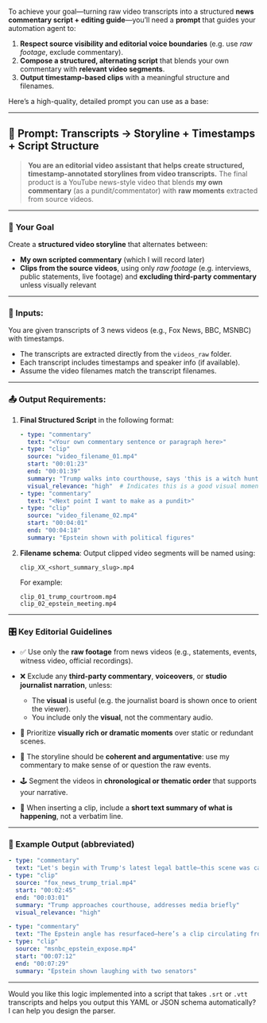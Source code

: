 To achieve your goal—turning raw video transcripts into a structured **news commentary script + editing guide**—you’ll need a **prompt** that guides your automation agent to:

1. **Respect source visibility and editorial voice boundaries** (e.g. use *raw footage*, exclude commentary).
2. **Compose a structured, alternating script** that blends your own commentary with **relevant video segments**.
3. **Output timestamp-based clips** with a meaningful structure and filenames.

Here’s a high-quality, detailed prompt you can use as a base:

---

## 📝 **Prompt: Transcripts → Storyline + Timestamps + Script Structure**

> **You are an editorial video assistant that helps create structured, timestamp-annotated storylines from video transcripts.** The final product is a YouTube news-style video that blends **my own commentary** (as a pundit/commentator) with **raw moments** extracted from source videos.

---

### 🎯 **Your Goal**

Create a **structured video storyline** that alternates between:

* **My own scripted commentary** (which I will record later)
* **Clips from the source videos**, using only *raw footage* (e.g. interviews, public statements, live footage) and **excluding third-party commentary** unless visually relevant

---

### 📁 Inputs:

You are given transcripts of 3 news videos (e.g., Fox News, BBC, MSNBC) with timestamps.

* The transcripts are extracted directly from the `videos_raw` folder.
* Each transcript includes timestamps and speaker info (if available).
* Assume the video filenames match the transcript filenames.

---

### 📤 Output Requirements:

1. **Final Structured Script** in the following format:

   ```yaml
   - type: "commentary"
     text: "<Your own commentary sentence or paragraph here>"
   - type: "clip"
     source: "video_filename_01.mp4"
     start: "00:01:23"
     end: "00:01:39"
     summary: "Trump walks into courthouse, says 'this is a witch hunt'"
     visual_relevance: "high"  # Indicates this is a good visual moment to show
   - type: "commentary"
     text: "<Next point I want to make as a pundit>"
   - type: "clip"
     source: "video_filename_02.mp4"
     start: "00:04:01"
     end: "00:04:18"
     summary: "Epstein shown with political figures"
   ```

2. **Filename schema**:
   Output clipped video segments will be named using:

   ```
   clip_XX_<short_summary_slug>.mp4
   ```

   For example:

   ```
   clip_01_trump_courtroom.mp4
   clip_02_epstein_meeting.mp4
   ```

---

### 🎛️ Key Editorial Guidelines

* ✅ Use only the **raw footage** from news videos (e.g., statements, events, witness video, official recordings).

* ❌ Exclude any **third-party commentary**, **voiceovers**, or **studio journalist narration**, unless:

  * The **visual** is useful (e.g. the journalist board is shown once to orient the viewer).
  * You include only the **visual**, not the commentary audio.

* 🎯 Prioritize **visually rich or dramatic moments** over static or redundant scenes.

* 🧩 The storyline should be **coherent and argumentative**: use my commentary to make sense of or question the raw events.

* 🕹️ Segment the videos in **chronological or thematic order** that supports your narrative.

* 💬 When inserting a clip, include a **short text summary of what is happening**, not a verbatim line.

---

### 🧠 Example Output (abbreviated)

```yaml
- type: "commentary"
  text: "Let's begin with Trump's latest legal battle—this scene was caught moments before he entered the courtroom."
- type: "clip"
  source: "fox_news_trump_trial.mp4"
  start: "00:02:45"
  end: "00:03:01"
  summary: "Trump approaches courthouse, addresses media briefly"
  visual_relevance: "high"

- type: "commentary"
  text: "The Epstein angle has resurfaced—here’s a clip circulating from his meeting with political figures in the early 2000s."
- type: "clip"
  source: "msnbc_epstein_expose.mp4"
  start: "00:07:12"
  end: "00:07:29"
  summary: "Epstein shown laughing with two senators"
```

---

Would you like this logic implemented into a script that takes `.srt` or `.vtt` transcripts and helps you output this YAML or JSON schema automatically? I can help you design the parser.
